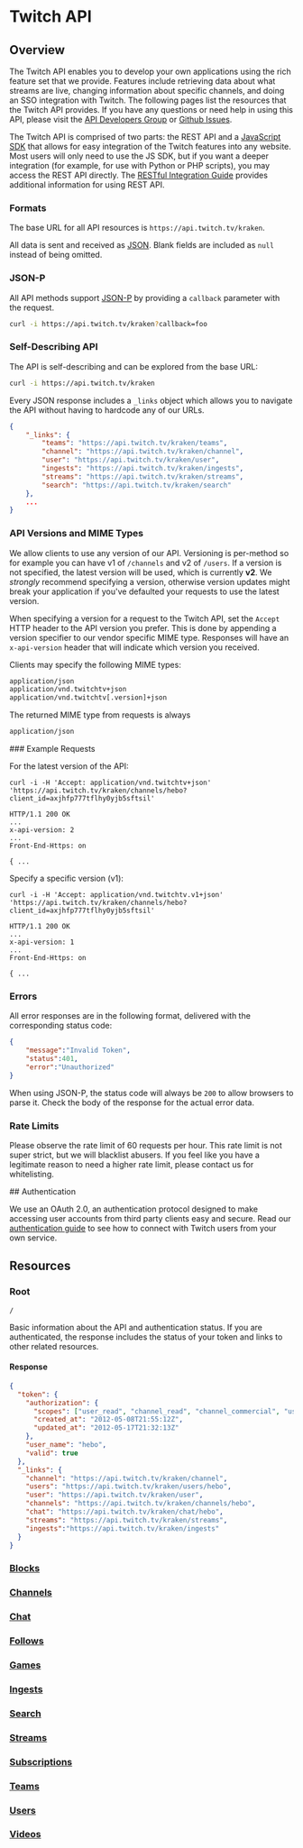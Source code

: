 # Twitch API

## Overview

The Twitch API enables you to develop your own applications using the rich feature set that we provide. Features include retrieving data about what streams are live, changing information about specific channels, and doing an SSO integration with Twitch. The following pages list the resources that the Twitch API provides. If you have any questions or need help in using this API, please visit the [API Developers Group][] or [Github Issues][].

The Twitch API is comprised of two parts: the REST API and a [JavaScript SDK][] that allows for easy integration of the Twitch features into any website. Most users will only need to use the JS SDK, but if you want a deeper integration (for example, for use with Python or PHP scripts), you may access the REST API directly. The [RESTful Integration Guide][] provides additional information for using REST API.

[API Developers Group]: https://groups.google.com/forum/?fromgroups#!forum/twitch-api
[JavaScript SDK]: /../../../twitch-js-sdk
[Github Issues]: /../../issues
[RESTful Integration Guide]: /RESTful-Integration-Guide.md

### Formats

The base URL for all API resources is `https://api.twitch.tv/kraken`.

All data is sent and received as [JSON][]. Blank fields are included as `null` instead of being omitted.

[JSON]: http://www.json.org/

### JSON-P

All API methods support [JSON-P][] by providing a `callback` parameter with the request.

```bash
curl -i https://api.twitch.tv/kraken?callback=foo
```

[JSON-P]: http://json-p.org/

### Self-Describing API

The API is self-describing and can be explored from the base URL:

```bash
curl -i https://api.twitch.tv/kraken
```

Every JSON response includes a `_links` object which allows you to navigate the API without having to hardcode any of our URLs.

```json
{
    "_links": {
        "teams": "https://api.twitch.tv/kraken/teams",
        "channel": "https://api.twitch.tv/kraken/channel",
        "user": "https://api.twitch.tv/kraken/user",
        "ingests": "https://api.twitch.tv/kraken/ingests",
        "streams": "https://api.twitch.tv/kraken/streams",
        "search": "https://api.twitch.tv/kraken/search"
    },
    ...
}
```

### API Versions and MIME Types

We allow clients to use any version of our API. Versioning is per-method so for example you can have v1 of `/channels` and v2 of `/users`. If a version is not specified, the latest version will be used, which is currently **v2**. We *strongly* recommend specifying a version, otherwise version updates might break your application if you've defaulted your requests to use the latest version.

When specifying a version for a request to the Twitch API, set the `Accept` HTTP header to the API version you prefer. This is done by appending a version specifier to our vendor specific MIME type. Responses will have an `x-api-version` header that will indicate which version you received.

Clients may specify the following MIME types:

```bash
application/json
application/vnd.twitchtv+json
application/vnd.twitchtv[.version]+json
```

The returned MIME type from requests is always

```bash
application/json
```

<a name="requests"/>
### Example Requests

For the latest version of the API:

    curl -i -H 'Accept: application/vnd.twitchtv+json' 'https://api.twitch.tv/kraken/channels/hebo?client_id=axjhfp777tflhy0yjb5sftsil' 
    
    HTTP/1.1 200 OK
    ...
    x-api-version: 2
    ...
    Front-End-Https: on
    
    { ...

Specify a specific version (v1):

    curl -i -H 'Accept: application/vnd.twitchtv.v1+json' 'https://api.twitch.tv/kraken/channels/hebo?client_id=axjhfp777tflhy0yjb5sftsil' 
    
    HTTP/1.1 200 OK
    ...
    x-api-version: 1
    ...
    Front-End-Https: on
    
    { ...

### Errors

All error responses are in the following format, delivered with the corresponding status code:

```json
{
    "message":"Invalid Token",
    "status":401,
    "error":"Unauthorized"
}
```

When using JSON-P, the status code will always be `200` to allow browsers to parse it. Check the body of the response for the actual error data.

### Rate Limits

Please observe the rate limit of 60 requests per hour. This rate limit is not super strict, but we will blacklist abusers. If you feel like you have a legitimate reason to need a higher rate limit, please contact us for whitelisting.

<a name="oauth"/>
<a name="wiki-auth"/>
## Authentication 

We use an OAuth 2.0, an authentication protocol designed to make accessing user accounts from third party clients easy and secure. Read our [authentication guide][] to see how to connect with Twitch users from your own service.

[authentication guide]: /authentication.md

## Resources

### Root

`/`

Basic information about the API and authentication status. If you are authenticated, the response includes the status of your token and links to other related resources.

#### Response

```json
{
  "token": {
    "authorization": {
      "scopes": ["user_read", "channel_read", "channel_commercial", "user_read"],
      "created_at": "2012-05-08T21:55:12Z",
      "updated_at": "2012-05-17T21:32:13Z"
    },
    "user_name": "hebo",
    "valid": true
  },
  "_links": {
    "channel": "https://api.twitch.tv/kraken/channel",
    "users": "https://api.twitch.tv/kraken/users/hebo",
    "user": "https://api.twitch.tv/kraken/user",
    "channels": "https://api.twitch.tv/kraken/channels/hebo",
    "chat": "https://api.twitch.tv/kraken/chat/hebo",
    "streams": "https://api.twitch.tv/kraken/streams",
    "ingests":"https://api.twitch.tv/kraken/ingests"
  }
}
```

### [Blocks](/resources/blocks.md)
### [Channels](/resources/channels.md)
### [Chat](/resources/chat.md)
### [Follows](/resources/follows.md)
### [Games](/resources/games.md)
### [Ingests](/resources/ingests.md)
### [Search](/resources/search.md)
### [Streams](/resources/streams.md)
### [Subscriptions](/resources/subscriptions.md)
### [Teams](/resources/teams.md)
### [Users](/resources/users.md)
### [Videos](/resources/videos.md)
